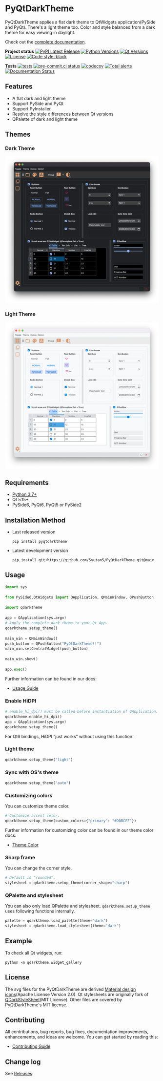 # PyQtDarkTheme

PyQtDarkTheme applies a flat dark theme to QtWidgets application(PySide and PyQt). There's a light theme too. Color and style balanced from a dark theme for easy viewing in daylight.

Check out the [complete documentation](https://pyqtdarktheme.readthedocs.io).

**Project status**
[![PyPI Latest Release](https://img.shields.io/pypi/v/pyqtdarktheme.svg?color=orange)](https://pypi.org/project/pyqtdarktheme/)
[![Python Versions](https://img.shields.io/pypi/pyversions/pyqtdarktheme.svg?color=blue)](https://www.python.org/downloads/)
[![Qt Versions](https://img.shields.io/badge/Qt-5%20|%206-blue.svg?&logo=Qt&logoWidth=18&logoColor=white)](https://www.qt.io/qt-for-python)
[![License](https://img.shields.io/github/license/5yutan5/PyQtDarkTheme.svg?color=green)](https://github.com/5yutan5/PyQtDarkTheme/blob/main/LICENSE.txt/)
[![Code style: black](https://img.shields.io/badge/code%20style-black-black.svg)](https://github.com/python/black)

**Tests**
[![tests](https://github.com/5yutan5/PyQtDarkTheme/actions/workflows/test.yml/badge.svg)](https://github.com/5yutan5/PyQtDarkTheme/actions/workflows/test.yml)
[![pre-commit.ci status](https://results.pre-commit.ci/badge/github/5yutan5/PyQtDarkTheme/main.svg)](https://results.pre-commit.ci/latest/github/5yutan5/PyQtDarkTheme/main)
[![codecov](https://codecov.io/gh/5yutan5/PyQtDarkTheme/branch/main/graph/badge.svg?token=RTS8O0V6SF)](https://codecov.io/gh/5yutan5/PyQtDarkTheme)
[![Total alerts](https://img.shields.io/lgtm/alerts/g/5yutan5/PyQtDarkTheme.svg?logo=lgtm&logoWidth=18&color=success)](https://lgtm.com/projects/g/5yutan5/PyQtDarkTheme/alerts/)
[![Documentation Status](https://readthedocs.org/projects/pyqtdarktheme/badge/?version=latest)](https://pyqtdarktheme.readthedocs.io/en/latest/?badge=latest)

## Features

- A flat dark and light theme
- Support PySide and PyQt
- Support PyInstaller
- Resolve the style differences between Qt versions
- QPalette of dark and light theme

## Themes

### Dark Theme

![widget_gallery_dark_theme](https://raw.githubusercontent.com/5yutan5/PyQtDarkTheme/main/images/widget_gallery_dark.png)

### Light Theme

![widget_gallery_light_them](https://raw.githubusercontent.com/5yutan5/PyQtDarkTheme/main/images/widget_gallery_light.png)

## Requirements

- [Python 3.7+](https://www.python.org/downloads/)
- Qt 5.15+
- PySide6, PyQt6, PyQt5 or PySide2

## Installation Method

- Last released version

   ```plaintext
   pip install pyqtdarktheme
   ```

- Latest development version

   ```plaintext
   pip install git+https://github.com/5yutan5/PyQtDarkTheme.git@main
   ```

## Usage

```Python
import sys

from PySide6.QtWidgets import QApplication, QMainWindow, QPushButton

import qdarktheme

app = QApplication(sys.argv)
# Apply the complete dark theme to your Qt App.
qdarktheme.setup_theme()

main_win = QMainWindow()
push_button = QPushButton("PyQtDarkTheme!!")
main_win.setCentralWidget(push_button)

main_win.show()

app.exec()
```

Further information can be found in our docs:

- [Usage Guide](https://pyqtdarktheme.readthedocs.io/en/latest/how_to_use.html)

### Enable HiDPI

```Python
# enable_hi_dpi() must be called before instantiation of QApplication.
qdarktheme.enable_hi_dpi()
app = QApplication(sys.argv)
qdarktheme.setup_theme()
```

For Qt6 bindings, HiDPI “just works” without using this function.

### Light theme

```Python
qdarktheme.setup_theme("light")
```

### Sync with OS's theme

```Python
qdarktheme.setup_theme("auto")
```

### Customizing colors

You can customize theme color.

```python
# Customize accent color.
qdarktheme.setup_theme(custom_colors={"primary": "#D0BCFF"})
```

Further information for customizing color can be found in our theme color docs:

- [Theme Color](https://pyqtdarktheme.readthedocs.io/en/latest/reference/theme_color.html)

### Sharp frame

You can change the corner style.

```python
# Default is "rounded".
stylesheet = qdarktheme.setup_theme(corner_shape="sharp")
```

### QPalette and stylesheet

You can also only load QPalette and stylesheet. `qdarktheme.setup_theme` uses following functions internally.

```Python
palette = qdarktheme.load_palette(theme="dark")
stylesheet = qdarktheme.load_stylesheet(theme="dark")
```

## Example

To check all Qt widgets, run:

```plaintext
python -m qdarktheme.widget_gallery
```

## License

The svg files for the PyQtDarkTheme are derived [Material design icons](https://fonts.google.com/icons)(Apache License Version 2.0). Qt stylesheets are originally fork of [QDarkStyleSheet](https://github.com/ColinDuquesnoy/QDarkStyleSheet)(MIT License). Other files are covered by PyQtDarkTheme's MIT license.

## Contributing

All contributions, bug reports, bug fixes, documentation improvements, enhancements, and ideas are welcome. You can get started by reading this:

- [Contributing Guide](https://pyqtdarktheme.readthedocs.io/en/latest/contributing.html)

## Change log

See [Releases](https://github.com/5yutan5/PyQtDarkTheme/releases).
